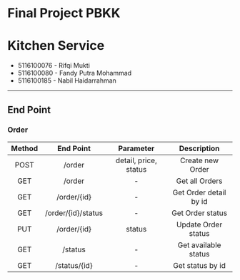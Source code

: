 # Final Project PBKK 
# Kitchen Service

* 5116100076 - Rifqi Mukti
* 5116100080 - Fandy Putra Mohammad
* 5116100185 - Nabil Haidarrahman    
---

End Point
---
### Order
| Method |      End Point     |       Parameter       |       Description      |
|:------:|:------------------:|:---------------------:|:----------------------:|
|  POST  |       /order       | detail, price, status |    Create new Order    |
|   GET  |       /order       |           -           |     Get all Orders     |
|   GET  |     /order/{id}    |           -           | Get Order detail by id |
|   GET  | /order/{id}/status |           -           |    Get Order status    |
|   PUT  |     /order/{id}    |         status        |   Update Order status  |
|   GET  |       /status      |           -           |  Get available status  |
|   GET  |    /status/{id}    |           -           |    Get status by id    |

